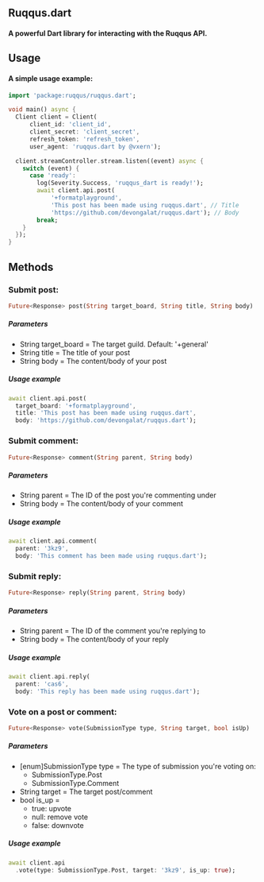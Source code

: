 ## Ruqqus.dart
#### A powerful Dart library for interacting with the Ruqqus API.

## Usage

#### A simple usage example:

```dart
import 'package:ruqqus/ruqqus.dart';

void main() async {
  Client client = Client(
      client_id: 'client_id',
      client_secret: 'client_secret',
      refresh_token: 'refresh_token',
      user_agent: 'ruqqus.dart by @vxern');

  client.streamController.stream.listen((event) async {
    switch (event) {
      case 'ready':
        log(Severity.Success, 'ruqqus_dart is ready!');
        await client.api.post(
            '+formatplayground',
            'This post has been made using ruqqus.dart', // Title
            'https://github.com/devongalat/ruqqus.dart'); // Body
        break;
    }
  });
}
```

## Methods

### **Submit post:**
```dart
Future<Response> post(String target_board, String title, String body)
```
##### Parameters
- String target_board = The target guild. Default: '+general'
- String title = The title of your post
- String body = The content/body of your post

##### Usage example
```dart
await client.api.post(
  target_board: '+formatplayground',
  title: 'This post has been made using ruqqus.dart',
  body: 'https://github.com/devongalat/ruqqus.dart');
```

### **Submit comment:**
```dart
Future<Response> comment(String parent, String body)
```
##### Parameters
- String parent = The ID of the post you're commenting under
- String body = The content/body of your comment

##### Usage example
```dart
await client.api.comment(
  parent: '3kz9',
  body: 'This comment has been made using ruqqus.dart');
```

### **Submit reply:**
```dart
Future<Response> reply(String parent, String body)
```
##### Parameters
- String parent = The ID of the comment you're replying to
- String body = The content/body of your reply

##### Usage example
```dart
await client.api.reply(
  parent: 'cas6',
  body: 'This reply has been made using ruqqus.dart');
```

### **Vote on a post or comment:**
```dart
Future<Response> vote(SubmissionType type, String target, bool isUp)
```
##### Parameters
- [enum]SubmissionType type = The type of submission you're voting on:
  - SubmissionType.Post
  - SubmissionType.Comment
- String target = The target post/comment
- bool is_up = 
  - true: upvote
  - null: remove vote
  - false: downvote

##### Usage example
```dart
await client.api
  .vote(type: SubmissionType.Post, target: '3kz9', is_up: true);
```
